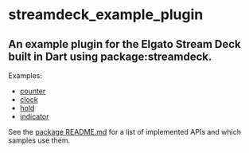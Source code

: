 # streamdeck_example_plugin

## An example plugin for the Elgato Stream Deck built in Dart using package:streamdeck.

Examples:

- [counter]
- [clock]
- [hold]
- [indicator]

See the [package README.md] for a list of implemented APIs and which samples use them.

[counter]: https://github.com/DanTup/streamdeck.dart/blob/main/example/lib/counter.dart
[clock]: https://github.com/DanTup/streamdeck.dart/blob/main/example/lib/clock.dart
[hold]: https://github.com/DanTup/streamdeck.dart/blob/main/example/lib/hold.dart
[indicator]: https://github.com/DanTup/streamdeck.dart/blob/main/example/lib/indicator.dart
[LongPressDetection]: https://github.com/DanTup/streamdeck.dart/blob/main/lib/src/mixins.dart
[package README.md]: https://github.com/DanTup/streamdeck.dart/blob/main/README.md
